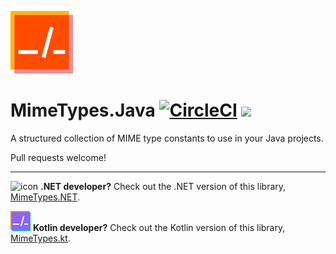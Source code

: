 ﻿![icon](artwork/MimeTypes-icon-100.png)

# MimeTypes.Java [![CircleCI](https://circleci.com/gh/markwhitaker/MimeTypes.Java.svg?style=shield)](https://circleci.com/gh/markwhitaker/MimeTypes.Java) [![](https://jitpack.io/v/markwhitaker/MimeTypes.Java.svg)](https://jitpack.io/#markwhitaker/MimeTypes.Java)


A structured collection of MIME type constants to use in your Java projects.

Pull requests welcome!

---
![icon](https://raw.githubusercontent.com/markwhitaker/MimeTypes.NET/master/Artwork/MimeTypes-icon-32.png) **.NET developer?** Check out the .NET version of this library, [MimeTypes.NET](https://github.com/markwhitaker/MimeTypes.NET).

![icon](https://raw.githubusercontent.com/markwhitaker/MimeTypes.kt/master/artwork/MimeTypes-icon-32.png) **Kotlin developer?** Check out the Kotlin version of this library, [MimeTypes.kt](https://github.com/markwhitaker/MimeTypes.kt).
